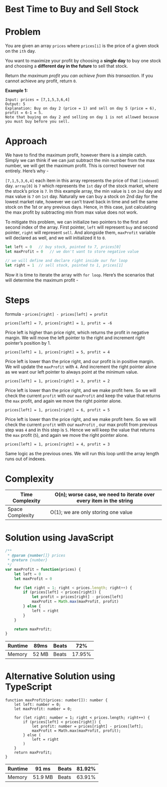 # Best Time to Buy and Sell Stock

# Problem

You are given an array `prices` where `prices[i]` is the price of a given stock on the `ith` day.

You want to maximize your profit by choosing a **single day** to buy one stock and choosing a **different day in the future** to sell that stock.

Return *the maximum profit you can achieve from this transaction*. If you cannot achieve any profit, return `0`.

**Example 1:**

```
Input: prices = [7,1,5,3,6,4]
Output: 5
Explanation: Buy on day 2 (price = 1) and sell on day 5 (price = 6), profit = 6-1 = 5.
Note that buying on day 2 and selling on day 1 is not allowed because you must buy before you sell.
```

# Approach

We have to find the maximum profit, however there is a simple catch. Simply we can think if we can just subtract the min number from the max number, we will get the maximum profit. This is correct however not entirely. Here’s why - 

`[7,1,5,3,6,4]` each item in this array represents the price of that `[indexed]` day. `array[0]` is `7` which represents the `1st` day of the stock market, where the stock’s price is `7`. In this example array, the min value is `1` on `2nd` day and max value is `7` on `1st` day. Naturally we can buy a stock on 2nd day for the lowest market rate, however we can’t travel back in time and sell the same stock on the 1st or any previous days. Hence, in this case, just calculating the max profit by subtracting min from max value does not work.

To mitigate this problem, we can initialize two pointers to the first and second index of the array. First pointer, `left` will represent `buy` and second pointer, `right` will represent `sell`. And alongside them, `maxProfit` variable will declared as well, and we will initialized it to `0`.

```jsx
let left = 0   // buy stock, pointed to 7, prices[0]
let maxProfit = 0   // we don't want to store negative value

// we will define and declare right inside our for loop
let right = 1  // sell stock, pointed to 1, prices[1]
```

Now it is time to iterate the array with `for loop`. Here’s the scenarios that will determine the maximum profit - 

# Steps

formula - `prices[right] - prices[left] = profit`

`prices[left] = 7, prices[right] = 1, profit = -6`

Price left is higher than price right, which returns the profit in negative margin. We will move the left pointer to the right and increment right pointer’s position by 1.

`prices[left] = 1, prices[right] = 5, profit = 4`

Price left is lower than the price right, and our profit is in positive margin. We will update the `maxProfit` with `4`. And increment the right pointer alone as we want our left pointer to always point at the minimum value.

`prices[left] = 1, prices[right] = 3, profit = 2`

Price left is lower than the price right, and we make profit here. So we will check the current `profit` with our `maxProfit` and keep the value that returns the `max` profit, and again we move the right pointer alone.

`prices[left] = 1, prices[right] = 6, profit = 5`

Price left is lower than the price right, and we make profit here. So we will check the current `profit` with our `maxProfit` , our max profit from previous step was `4` and in this step is `5`. Hence we will keep the value that returns the `max` profit (`5`), and again we move the right pointer alone.

`prices[left] = 1, prices[right] = 4, profit = 3`

Same logic as the previous ones. We will run this loop until the array length runs out of indexes.

# Complexity

| Time Complexity | O(n); worse case, we need to iterate over every item in the string |
| --- | --- |
| Space Complexity | O(1); we are only storing one value |

# Solution using JavaScript

```jsx
/**
 * @param {number[]} prices
 * @return {number}
 */
var maxProfit = function(prices) {
    let left = 0
    let maxProfit = 0

    for (let right = 1; right < prices.length; right++) {
        if (prices[left] < prices[right]) {
            let profit = prices[right] - prices[left]
            maxProfit = Math.max(maxProfit, profit)
        } else {
            left = right
        }
    }

    return maxProfit;
}
```

| Runtime | 89ms | Beats | 72% |
| --- | --- | --- | --- |
| Memory | 52 MB | Beats | 17.95% |

# Alternative Solution using TypeScript

```tsx
function maxProfit(prices: number[]): number {
    let left: number = 0;
    let maxProfit: number = 0;

    for (let right: number = 1; right < prices.length; right++) {
        if (prices[left] < prices[right]) {
            let profit: number = prices[right] - prices[left];
            maxProfit = Math.max(maxProfit, profit);
        } else (
            left = right
        )
    }
    return maxProfit;
}
```

| Runtime | 91 ms | Beats | 81.92% |
| --- | --- | --- | --- |
| Memory | 51.9 MB | Beats | 63.91% |
